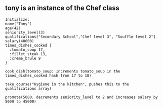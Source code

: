 ## tony is an instance of the Chef class

```
Initialize:
name("Tony")
age(42)
seniority_level(3)
qualifications["Secondary School","Chef level 3", "Souffle level 2"]
salary(40000)
times_dishes_cooked {
  :tomato_soup 17,
  :fillet_steak 13,
  :creme_brule 9
}
```

`cook_dish(tomato_soup: increments tomato_soup in the times_dishes_cooked hash from 17 to 18)`

`take_course("Hygiene in the kitchen", pushes this to the qualifications array)`

`promote(5000, decrements seniority_level to 2 and increases salary by 5000 to 45000)`
